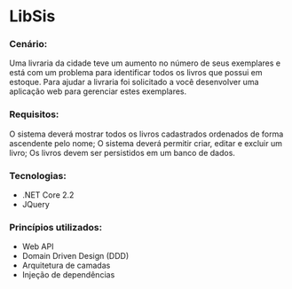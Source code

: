 # LibSis

### Cenário: 
Uma livraria da cidade teve um aumento no número de seus exemplares e está com um problema para identificar todos os livros que possui em estoque. Para ajudar a livraria foi solicitado a você desenvolver uma aplicação web para gerenciar estes exemplares. 
 
### Requisitos: 
O sistema deverá mostrar todos os livros cadastrados ordenados de forma ascendente pelo nome; O sistema deverá permitir criar, editar e excluir um livro; Os livros devem ser persistidos em um banco de dados. 

### Tecnologias:

- .NET Core 2.2
- JQuery

### Princípios utilizados:

- Web API
- Domain Driven Design (DDD)
- Arquitetura de camadas
- Injeção de dependências
